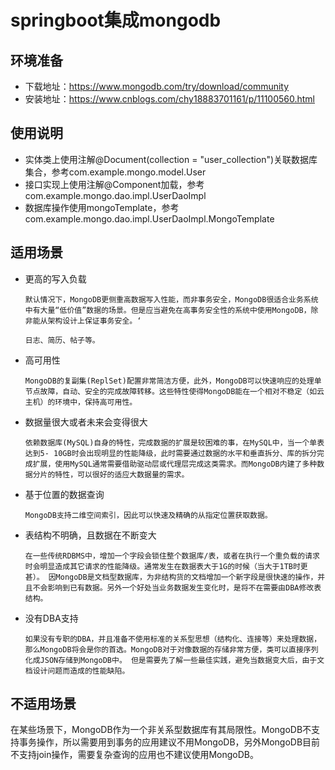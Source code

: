 # springboot集成mongodb

## 环境准备
* 下载地址：https://www.mongodb.com/try/download/community
* 安装地址：https://www.cnblogs.com/chy18883701161/p/11100560.html

## 使用说明
* 实体类上使用注解@Document(collection = "user_collection")关联数据库集合，参考com.example.mongo.model.User
* 接口实现上使用注解@Component加载，参考com.example.mongo.dao.impl.UserDaoImpl
* 数据库操作使用mongoTemplate，参考com.example.mongo.dao.impl.UserDaoImpl.MongoTemplate

## 适用场景
* 更高的写入负载

  ```
  默认情况下，MongoDB更侧重高数据写入性能，而非事务安全，MongoDB很适合业务系统中有大量“低价值”数据的场景。但是应当避免在高事务安全性的系统中使用MongoDB，除非能从架构设计上保证事务安全。‘
  
  日志、简历、帖子等。
  ```

* 高可用性

  ```
  MongoDB的复副集(ReplSet)配置非常简洁方便，此外，MongoDB可以快速响应的处理单节点故障，自动、安全的完成故障转移。这些特性使得MongoDB能在一个相对不稳定（如云主机）的环境中，保持高可用性。
  ```

* 数据量很大或者未来会变得很大

  ```
  依赖数据库(MySQL)自身的特性，完成数据的扩展是较困难的事，在MySQL中，当一个单表达到5- 10GB时会出现明显的性能降级，此时需要通过数据的水平和垂直拆分、库的拆分完成扩展，使用MySQL通常需要借助驱动层或代理层完成这类需求。而MongoDB内建了多种数据分片的特性，可以很好的适应大数据量的需求。
  ```

* 基于位置的数据查询

  ```
  MongoDB支持二维空间索引，因此可以快速及精确的从指定位置获取数据。
  ```

* 表结构不明确，且数据在不断变大

  ```
  在一些传统RDBMS中，增加一个字段会锁住整个数据库/表，或者在执行一个重负载的请求时会明显造成其它请求的性能降级。通常发生在数据表大于1G的时候（当大于1TB时更甚）。 因MongoDB是文档型数据库，为非结构货的文档增加一个新字段是很快速的操作，并且不会影响到已有数据。另外一个好处当业务数据发生变化时，是将不在需要由DBA修改表结构。
  ```

* 没有DBA支持

  ```
  如果没有专职的DBA，并且准备不使用标准的关系型思想（结构化、连接等）来处理数据，那么MongoDB将会是你的首选。MongoDB对于对像数据的存储非常方便，类可以直接序列化成JSON存储到MongoDB中。 但是需要先了解一些最佳实践，避免当数据变大后，由于文档设计问题而造成的性能缺陷。
  ```



## 不适用场景

在某些场景下，MongoDB作为一个非关系型数据库有其局限性。MongoDB不支持事务操作，所以需要用到事务的应用建议不用MongoDB，另外MongoDB目前不支持join操作，需要复杂查询的应用也不建议使用MongoDB。

